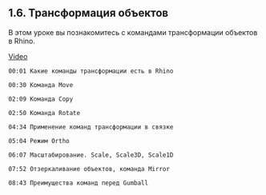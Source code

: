 ## 1.6. Трансформация объектов

В этом уроке вы познакомитесь с командами трансформации объектов в Rhino.

[Video](https://player.softculture.cc/embed/online/RHN/RHN_72.15.06_L1-6_Transformations)

``` chapters
00:01 Какие команды трансформации есть в Rhino

00:30 Команда Move

02:09 Команда Copy

02:50 Команда Rotate

04:34 Применение команд трансформации в связке

05:04 Режим Ortho

06:07 Масштабирование. Scale, Scale3D, Scale1D

07:52 Отзеркаливание объектов, команда Mirror

08:43 Преимущества команд перед Gumball
```